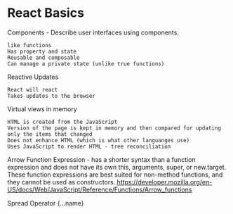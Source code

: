 # React Basics

Components - Describe user interfaces using components. 

    like functions
    Has property and state
    Reusable and composable
    Can manage a private state (unlike true functions)
    
Reactive Updates

    React will react
    Takes updates to the browser
    
Virtual views in memory

    HTML is created from the JavaScript
    Version of the page is kept in memory and then compared for updating only the items that changed
    Does not enhance HTML (which is what other languanges use)
    Uses JavaScript to render HTML - tree reconciliation

Arrow Function Expression - has a shorter syntax than a function expression and does not have its own this, 
arguments, super, or new.target. These function expressions are best suited for non-method functions, and they 
cannot be used as constructors. https://developer.mozilla.org/en-US/docs/Web/JavaScript/Reference/Functions/Arrow_functions 

Spread Operator {...name}

